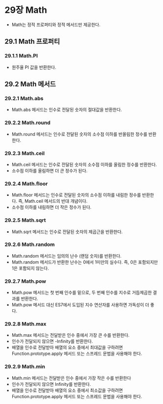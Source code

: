 # 29장 Math

- Math는 정적 프로퍼티와 정적 메서드만 제공한다.

## 29.1 Math 프로퍼티

### 29.1.1 Math.PI

- 원주율 PI 값을 반환한다.

## 29.2 Math 메서드

### 29.2.1 Math.abs

- Math.abs 메서드는 인수로 전달된 숫자의 절대값을 반환한다.

### 29.2.2 Math.round

- Math.round 메서드는 인수로 전달된 숫자의 소수점 이하를 반올림한 정수를 반환한다.

### 29.2.3 Math.ceil

- Math.ceil 메서드는 인수로 전달된 숫자의 소수점 이하를 올림한 정수를 반환한다.
- 소수점 이하를 올림하면 더 큰 정수가 된다.

### 29.2.4 Math.floor

- Math.floor 메서드는 인수로 전달된 숫자의 소수점 이하를 내림한 정수를 반환한다. 즉, Math.ceil 메서드의 반대 개념이다.
- 소수점 이하를 내림하면 더 작은 정수가 된다.

### 29.2.5 Math.sqrt

- Math.sqrt 메서드는 인수로 전달된 숫자의 제곱근을 반환한다.

### 29.2.6 Math.random

- Math.random 메서드는 임의의 난수 (랜덤 숫자)를 반환한다.
- Math.random 메서드가 반환한 난수는 0에서 1미만의 실수다. 즉, 0은 포함되지만 1은 포함되지 않는다.

### 29.2.7 Math.pow

- Math.pow 메서드는 첫 번째 인수를 밑으로, 두 번째 인수를 지수로 거듭제곱한 결과를 반환한다.
- Math.pow 메서드 대신 ES7에서 도입된 지수 연산자를 사용하면 가독성이 더 좋다.

### 29.2.8 Math.max

- Math.max 메서드는 전달받은 인수 중에서 가장 큰 수를 반환한다.
- 인수가 전달되지 않으면 -Infinity를 반환한다.
- 배열을 인수로 전달받아 배열의 요소 중에서 최대값을 구하려면 Function.prototype.apply 메서드 또는 스프레드 문법을 사용해야 한다.

### 29.2.9 Math.min

- Math.min 메서드는 전달받은 인수 중에서 가장 작은 수를 반환한다
- 인수가 전달되지 않으면 Infinity를 반환한다.
- 배열을 인수로 전달받아 배열의 요소 중에서 최소값을 구하려면 Function.prototype.apply 메서드 또는 스프레드 문법을 사용해야 한다.